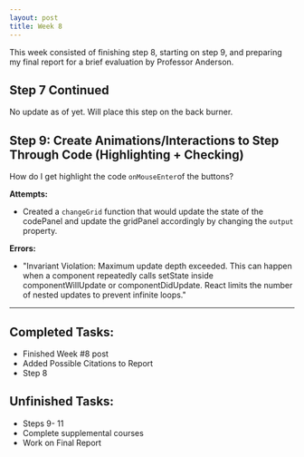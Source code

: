 ```yaml
---
layout: post
title: Week 8
---
```


This week consisted of finishing step 8, starting on step 9, and preparing my final report for a brief evaluation by Professor Anderson. 

## Step 7 Continued ##
No update as of yet. Will place this step on the back burner. 

## Step 9: Create Animations/Interactions to Step Through Code (Highlighting + Checking) ##
How do I get highlight the code `onMouseEnter`of the buttons?

**Attempts:**
- Created a `changeGrid` function that would update the state of the codePanel and update the gridPanel accordingly by changing the `output` property. 

**Errors:**
- "Invariant Violation: Maximum update depth exceeded. This can happen when a component repeatedly calls setState inside componentWillUpdate or componentDidUpdate. React limits the number of nested updates to prevent infinite loops."


*****

## Completed Tasks: ##
- Finished Week #8 post
- Added Possible Citations to Report
- Step 8

## Unfinished Tasks: ##
- Steps 9- 11
- Complete supplemental courses
- Work on Final Report
